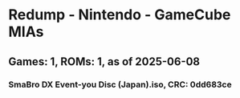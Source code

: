 # Redump - Nintendo - GameCube MIAs
## Games: 1, ROMs: 1, as of 2025-06-08

### SmaBro DX Event-you Disc (Japan).iso, CRC: 0dd683ce
